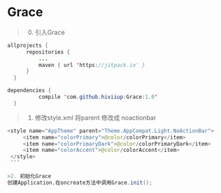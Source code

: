 # Grace
>0. 引入Grace

  ```java
  allprojects {
		repositories {
			...
			maven { url 'https://jitpack.io' }
		}
	}
  
  ```
  
  ```java
  dependencies {
	        compile 'com.github.hiviiup:Grace:1.0'
	}
  ```
  
>1. 修改style.xml
  将parent 修改成 noactionbar
   ```java
   <style name="AppTheme" parent="Theme.AppCompat.Light.NoActionBar">
        <item name="colorPrimary">@color/colorPrimary</item>
        <item name="colorPrimaryDark">@color/colorPrimaryDark</item>
        <item name="colorAccent">@color/colorAccent</item>
    </style>
    ```
    
>2. 初始化Grace
  创建Application,在oncreate方法中调用Grace.init();
